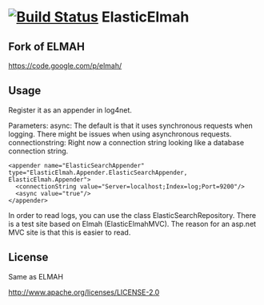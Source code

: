 [![Build Status](https://travis-ci.org/wallymathieu/ElasticElmah.png?branch=master)](https://travis-ci.org/wallymathieu/ElasticElmah) 
ElasticElmah
============

Fork of ELMAH
-------------
https://code.google.com/p/elmah/


Usage
-----
Register it as an appender in log4net.

Parameters:
async: The default is that it uses synchronous requests when logging. There might be issues when using asynchronous requests.
connectionstring: Right now a connection string looking like a database connection string.

    <appender name="ElasticSearchAppender" type="ElasticElmah.Appender.ElasticSearchAppender, ElasticElmah.Appender">
      <connectionString value="Server=localhost;Index=log;Port=9200"/>
      <async value="true"/>
    </appender>

In order to read logs, you can use the class ElasticSearchRepository. There is a test site based on Elmah (ElasticElmahMVC).
The reason for an asp.net MVC site is that this is easier to read.

License
-------
Same as ELMAH

http://www.apache.org/licenses/LICENSE-2.0
